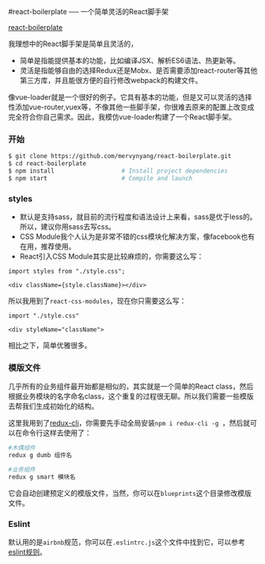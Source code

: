 #react-boilerplate ── 一个简单灵活的React脚手架

[react-boilerplate](https://github.com/mervynyang/react-boilerplate)

我理想中的React脚手架是简单且灵活的，

- 简单是指能提供基本的功能，比如编译JSX、解析ES6语法、热更新等。
- 灵活是指能够自由的选择Redux还是Mobx、是否需要添加react-router等其他第三方库，并且能很方便的自行修改webpack的构建文件。

像vue-loader就是一个很好的例子。它具有基本的功能，但是又可以灵活的选择性添加vue-router,vuex等，不像其他一些脚手架，你很难去原来的配置上改变成完全符合你自己需求。因此，我模仿vue-loader构建了一个React脚手架。

### 开始
```bash
$ git clone https://github.com/mervynyang/react-boilerplate.git
$ cd react-boilerplate
$ npm install                   # Install project dependencies
$ npm start                     # Compile and launch
```

### styles
- 默认是支持sass，就目前的流行程度和语法设计上来看，sass是优于less的。所以，建议你用sass去写css。
- CSS Module我个人认为是非常不错的css模块化解决方案，像facebook也有在用，推荐使用。
- React引入CSS Module其实是比较麻烦的，你需要这么写：
```
import styles from "./style.css";

<div className={style.className}></div>
```
所以我用到了`react-css-modules`，现在你只需要这么写：
```
import "./style.css"

<div styleName="className">
```
相比之下，简单优雅很多。

### 模版文件
几乎所有的业务组件最开始都是相似的，其实就是一个简单的React class，然后根据业务模块的名字命名class，这个重复的过程很无聊。所以我们需要一些模版去帮我们生成初始化的结构。

这里我用到了[redux-cli](https://github.com/SpencerCDixon/redux-cli)，你需要先手动全局安装`npm i redux-cli -g `，然后就可以在命令行这样去使用了：
```bash
#木偶组件
redux g dumb 组件名

#业务组件
redux g smart 模块名
```
它会自动创建预定义的模版文件，当然，你可以在`blueprints`这个目录修改模版文件。

### Eslint
默认用的是`airbnb`规范，你可以在`.eslintrc.js`这个文件中找到它，可以参考[eslint规则](http://eslint.org/docs/rules/)。
